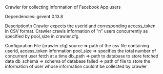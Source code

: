 Crawler for collecting information of Facebook App users

Dependencies:
	gevent 0.13.8

Description\n
	Crawler expects the userid and corresponding access_token in CSV format. Crawler crawls information of "n" users concurrently as specified by pool_size in crawler.cfg.


Configuration File (crawler.cfg)
	source => path of the csv file containing userid, access_token information
	pool_size => specifies the total number of concurrent user fetch at a time
	db_path => path to database to store fetched data
	db_schema => schema of database
	failed => path of file to store the information of user whose information couldnt be collected by crawler

	